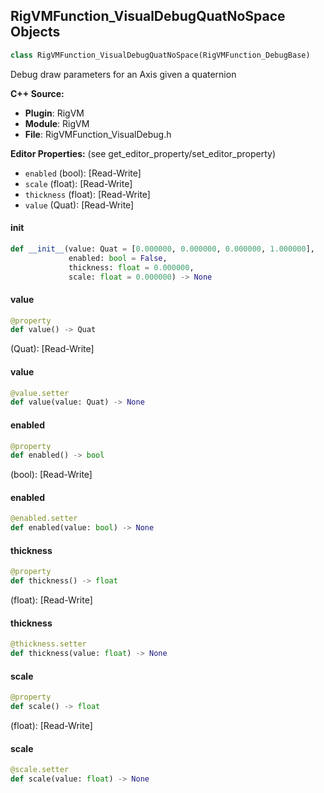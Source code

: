 ## RigVMFunction_VisualDebugQuatNoSpace Objects

```python
class RigVMFunction_VisualDebugQuatNoSpace(RigVMFunction_DebugBase)
```

Debug draw parameters for an Axis given a quaternion

**C++ Source:**

- **Plugin**: RigVM
- **Module**: RigVM
- **File**: RigVMFunction_VisualDebug.h

**Editor Properties:** (see get_editor_property/set_editor_property)

- ``enabled`` (bool):  [Read-Write]
- ``scale`` (float):  [Read-Write]
- ``thickness`` (float):  [Read-Write]
- ``value`` (Quat):  [Read-Write]

<a id="unreal.RigVMFunction_VisualDebugQuatNoSpace.__init__"></a>

#### __init__

```python
def __init__(value: Quat = [0.000000, 0.000000, 0.000000, 1.000000],
             enabled: bool = False,
             thickness: float = 0.000000,
             scale: float = 0.000000) -> None
```

<a id="unreal.RigVMFunction_VisualDebugQuatNoSpace.value"></a>

#### value

```python
@property
def value() -> Quat
```

(Quat):  [Read-Write]

<a id="unreal.RigVMFunction_VisualDebugQuatNoSpace.value"></a>

#### value

```python
@value.setter
def value(value: Quat) -> None
```

<a id="unreal.RigVMFunction_VisualDebugQuatNoSpace.enabled"></a>

#### enabled

```python
@property
def enabled() -> bool
```

(bool):  [Read-Write]

<a id="unreal.RigVMFunction_VisualDebugQuatNoSpace.enabled"></a>

#### enabled

```python
@enabled.setter
def enabled(value: bool) -> None
```

<a id="unreal.RigVMFunction_VisualDebugQuatNoSpace.thickness"></a>

#### thickness

```python
@property
def thickness() -> float
```

(float):  [Read-Write]

<a id="unreal.RigVMFunction_VisualDebugQuatNoSpace.thickness"></a>

#### thickness

```python
@thickness.setter
def thickness(value: float) -> None
```

<a id="unreal.RigVMFunction_VisualDebugQuatNoSpace.scale"></a>

#### scale

```python
@property
def scale() -> float
```

(float):  [Read-Write]

<a id="unreal.RigVMFunction_VisualDebugQuatNoSpace.scale"></a>

#### scale

```python
@scale.setter
def scale(value: float) -> None
```

<a id="unreal.RigVMFunction_VisualDebugTransform"></a>